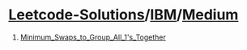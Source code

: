# [Leetcode-Solutions](./../..)/[IBM](./..)/[Medium](./)
1. [Minimum_Swaps_to_Group_All_1's_Together](./Minimum_Swaps_to_Group_All_1%27s_Together.md)

